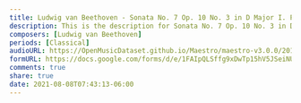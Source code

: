 ```yaml
---
title: Ludwig van Beethoven - Sonata No. 7 Op. 10 No. 3 in D Major I. Presto (2)
description: This is the description for Sonata No. 7 Op. 10 No. 3 in D Major I. Presto by Ludwig van Beethoven
composers: [Ludwig van Beethoven]
periods: [Classical]
audioURL: https://OpenMusicDataset.github.io/Maestro/maestro-v3.0.0/2017/MIDI-Unprocessed_067_PIANO067_MID--AUDIO-split_07-07-17_Piano-e_3-03_wav--2.midi
formURL: https://docs.google.com/forms/d/e/1FAIpQLSffg9xDwTp15hV5JSeiNUv2d_TQeBfBSPeLljy5eyoA5_aySw/viewform
comments: true
share: true
date: 2021-08-08T07:43:13-06:00
---
```

